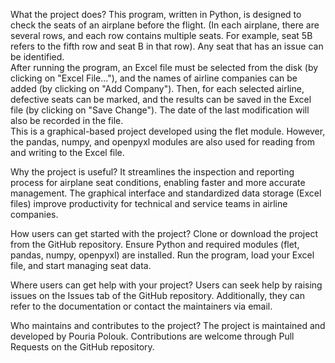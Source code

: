 What the project does?
This program, written in Python, is designed to check the seats of an airplane before the flight. (In each airplane, there are several rows, and each row contains multiple seats. For example, seat 5B refers to the fifth row and seat B in that row). Any seat that has an issue can be identified.  
After running the program, an Excel file must be selected from the disk (by clicking on "Excel File..."), and the names of airline companies can be added (by clicking on "Add Company"). Then, for each selected airline, defective seats can be marked, and the results can be saved in the Excel file (by clicking on "Save Change"). The date of the last modification will also be recorded in the file.  
This is a graphical-based project developed using the flet module. However, the pandas, numpy, and openpyxl modules are also used for reading from and writing to the Excel file.

Why the project is useful?
It streamlines the inspection and reporting process for airplane seat conditions, enabling faster and more accurate management. The graphical interface and standardized data storage (Excel files) improve productivity for technical and service teams in airline companies.

How users can get started with the project?
Clone or download the project from the GitHub repository.
Ensure Python and required modules (flet, pandas, numpy, openpyxl) are installed.
Run the program, load your Excel file, and start managing seat data.

Where users can get help with your project?
Users can seek help by raising issues on the Issues tab of the GitHub repository. Additionally, they can refer to the documentation or contact the maintainers via email.

Who maintains and contributes to the project?
The project is maintained and developed by Pouria Polouk. Contributions are welcome through Pull Requests on the GitHub repository.
